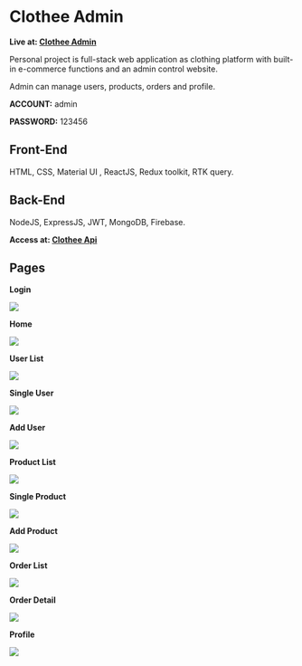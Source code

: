# Clothee Admin

**Live at: [Clothee Admin](https://clothee-admin-react.vercel.app/)**

Personal project is full-stack web application as clothing platform with built-in e-commerce functions and an admin control website.

Admin can manage users, products, orders and profile.

**ACCOUNT:** admin

**PASSWORD:** 123456

## Front-End
HTML, CSS, Material UI , ReactJS, Redux toolkit, RTK query.

## Back-End
NodeJS, ExpressJS, JWT, MongoDB, Firebase.

**Access at: [Clothee Api](https://github.com/phkai16/clothee-api-mongo)**

## Pages
**Login**

<img src="https://firebasestorage.googleapis.com/v0/b/lama-shop-7a301.appspot.com/o/login-admin.png?alt=media&token=599762cc-aadc-421d-9d9c-7d6f54b6e33e">

**Home**

<img src="https://firebasestorage.googleapis.com/v0/b/lama-shop-7a301.appspot.com/o/Screenshot%202023-03-21%20at%2016-20-32%20Clothee%20Admin.png?alt=media&token=d0f3077b-b58d-4faa-923a-9c0195928b4a">

**User List**

<img src="https://firebasestorage.googleapis.com/v0/b/lama-shop-7a301.appspot.com/o/userList.png?alt=media&token=1c5c4960-742d-4c97-9ae5-1f5c8496755b">

**Single User**

<img src="https://firebasestorage.googleapis.com/v0/b/lama-shop-7a301.appspot.com/o/user.png?alt=media&token=2ddf2036-6dea-46a7-9743-4b07ec0d4502">

**Add User**

<img src="https://firebasestorage.googleapis.com/v0/b/lama-shop-7a301.appspot.com/o/addUser.png?alt=media&token=e508af7e-e2ba-4c41-8c9e-04cc2cf262eb">

**Product List**

<img src="https://firebasestorage.googleapis.com/v0/b/lama-shop-7a301.appspot.com/o/productList.png?alt=media&token=8bf87b9b-a0ab-4b3c-8bad-c49fa27893f5">

**Single Product**

<img src="https://firebasestorage.googleapis.com/v0/b/lama-shop-7a301.appspot.com/o/product.png?alt=media&token=4c97c2e6-cc7c-4863-bd0f-cb44473b7ff1">

**Add Product**

<img src="https://firebasestorage.googleapis.com/v0/b/lama-shop-7a301.appspot.com/o/addProduct.png?alt=media&token=d4b1e6b1-2e6c-467c-ac00-84b74fda6267">

**Order List**

<img src="https://firebasestorage.googleapis.com/v0/b/lama-shop-7a301.appspot.com/o/orderList.png?alt=media&token=78885387-5f8a-4413-b732-7bfe25f5c042">

**Order Detail**

<img src="https://firebasestorage.googleapis.com/v0/b/lama-shop-7a301.appspot.com/o/single-order.png?alt=media&token=f0e3403e-24a5-4acc-83ac-be6497277348">

**Profile**

<img src="https://firebasestorage.googleapis.com/v0/b/lama-shop-7a301.appspot.com/o/profile-admin.png?alt=media&token=f98890b4-1a01-43c2-be0d-8cbb937b279f">
